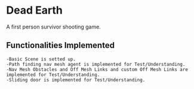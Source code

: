 # Dead Earth
A first person survivor shooting game.
## Functionalities Implemented
    -Basic Scene is setted up.
    -Path finding nav mesh agent is implemented for Test/Understanding.
    -Nav Mesh Obstacles and Off Mesh Links and custom Off Mesh Links are implemented for Test/Understanding.
    -Sliding door is implemented for Test/Understanding.
